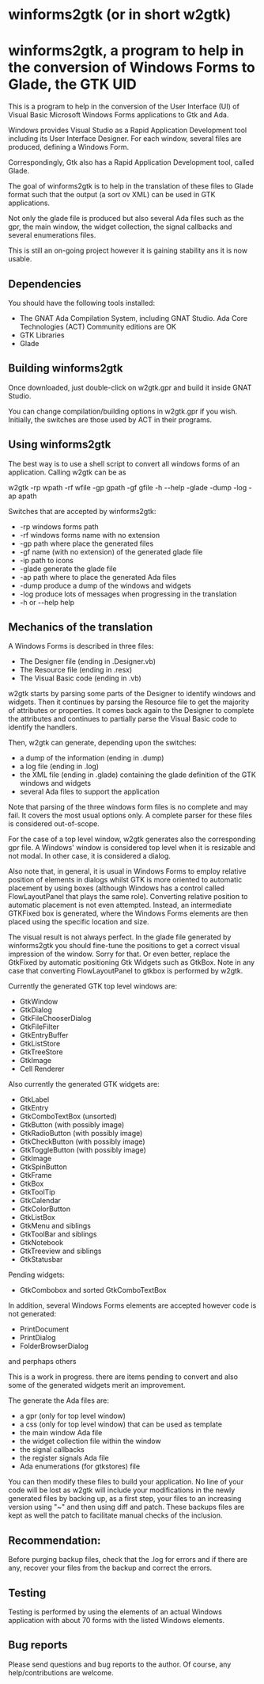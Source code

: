 # winforms2gtk (or in short w2gtk)
winforms2gtk, a program to help in the conversion of Windows Forms to Glade, the GTK UID
========================================================================================

This is a program to help in the conversion of the User Interface (UI) of Visual Basic
Microsoft Windows Forms applications to Gtk and Ada.

Windows provides Visual Studio as a Rapid Application Development tool including its 
User Interface Designer. For each window, several files are produced, defining a 
Windows Form. 

Correspondingly, Gtk also has a Rapid Application Development tool, called Glade.

The goal of winforms2gtk is to help in the translation of these files to Glade
format such that the output (a sort ov XML) can be used in GTK applications.

Not only the glade file is produced but also several Ada files such as the gpr, the main window, 
the widget collection, the signal callbacks and several enumerations files.

This is still an on-going project however it is gaining stability ans it is now usable.

Dependencies
------------

You should have the following tools installed:

- The GNAT Ada Compilation System, including GNAT Studio. Ada Core Technologies (ACT) 
Community editions are OK
- GTK Libraries
- Glade


Building winforms2gtk
---------------------
Once downloaded, just double-click on w2gtk.gpr and build it inside GNAT Studio.

You can change compilation/building options in w2gtk.gpr if you wish. Initially, the
switches are those used by ACT in their programs.


Using winforms2gtk
------------------
The best way is to use a shell script to convert all windows forms of an application. Calling
w2gtk can be as

w2gtk -rp wpath -rf wfile -gp gpath -gf gfile -h --help -glade -dump -log -ap apath

Switches that are accepted by winforms2gtk:

- -rp windows forms path
- -rf windows forms name with no extension
- -gp path where place the generated files
- -gf name (with no extension) of the generated glade file
- -ip path to icons
- -glade generate the glade file
- -ap path where to place the generated Ada files
- -dump produce a dump of the windows and widgets
- -log produce lots of messages when progressing in the translation
- -h or --help help

Mechanics of the translation
----------------------------
A Windows Forms is described in three files:

- The Designer file (ending in .Designer.vb)
- The Resource file (ending in .resx)
- The Visual Basic code (ending in .vb)

w2gtk starts by parsing some parts of the Designer to identify windows and widgets. Then it
continues by parsing the Resource file to get the majority of attributes or properties. It
comes back again to the Designer to complete the attributes and continues to partially parse
the Visual Basic code to identify the handlers.

Then, w2gtk can generate, depending upon the switches:

- a dump of the information (ending in .dump)
- a log file (ending in .log)
- the XML file (ending in .glade) containing the glade definition of the GTK windows and widgets
- several Ada files to support the application

Note that parsing of the three windows form files is no complete and may fail. It covers the most 
usual options only. A complete parser for these files is considered out-of-scope.

For the case of a top level window, w2gtk generates also the corresponding gpr file.
A Windows' window is considered top level when it is resizable and not modal. In other case,
it is considered a dialog.

Also note that, in general, it is usual in Windows Forms to employ relative position of 
elements in dialogs whilst GTK is more oriented to automatic placement by using boxes (although 
Windows has a control called FlowLayoutPanel that plays the same role).
Converting relative position to automatic placement is not even attempted. Instead, 
an intermediate GTKFixed box is generated, where the Windows Forms elements are then placed 
using the specific location and size.

The visual result is not always perfect. In the glade file generated by winforms2gtk you should 
fine-tune the positions to get a correct visual impression of the window. Sorry for that. Or even better, 
replace the GtkFixed by automatic positioning Gtk Widgets such as GtkBox. Note in any case that converting 
FlowLayoutPanel to gtkbox is performed by w2gtk.

Currently the generated GTK top level windows are:

- GtkWindow
- GtkDialog
- GtkFileChooserDialog
- GtkFileFilter
- GtkEntryBuffer
- GtkListStore
- GtkTreeStore
- GtkImage
- Cell Renderer

Also currently the generated GTK widgets are:

- GtkLabel 
- GtkEntry
- GtkComboTextBox (unsorted)
- GtkButton (with possibly image)
- GtkRadioButton  (with possibly image)
- GtkCheckButton (with possibly image)
- GtkToggleButton (with possibly image)
- GtkImage 
- GtkSpinButton
- GtkFrame
- GtkBox
- GtkToolTip 
- GtkCalendar
- GtkColorButton
- GtkListBox
- GtkMenu and siblings
- GtkToolBar and siblings
- GtkNotebook
- GtkTreeview and siblings
- GtkStatusbar

Pending widgets:

- GtkCombobox and sorted GtkComboTextBox

In addition, several Windows Forms elements are accepted however code is not generated:

- PrintDocument
- PrintDialog
- FolderBrowserDialog

and perphaps others

This is a work in progress. there are items pending to convert and also some of the
generated widgets merit an improvement.

The generate the Ada files are:

- a gpr (only for top level window)
- a css (only for top level window) that can be used as template
- the main window Ada file 
- the widget collection file within the window
- the signal callbacks
- the register signals Ada file
- Ada enumerations (for gtkstores) file

You can then modify these files to build your application. No line of your code will be lost as
w2gtk will include your modifications in the newly generated files by backing up, as a first step, your
files to an increasing version using "~" and then using diff and patch. These backups files
are kept as well the patch to facilitate manual checks of the inclusion.

Recommendation:
---------------
Before purging backup files, check that the .log for errors and if there are any,
recover your files from the backup and correct the errors.

Testing
-------
Testing is performed by using the elements of an actual Windows application with about 
70 forms with the listed Windows elements.

Bug reports
-----------
Please send questions and bug reports to the author. Of course, any help/contributions are
welcome.
